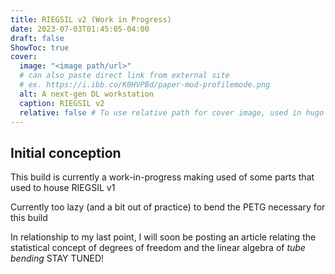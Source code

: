 ```yaml
---
title: RIEGSIL v2 (Work in Progress)
date: 2023-07-03T01:45:05-04:00
draft: false
ShowToc: true
cover:
  image: "<image path/url>"
  # can also paste direct link from external site
  # ex. https://i.ibb.co/K0HVPBd/paper-mod-profilemode.png
  alt: A next-gen DL workstation
  caption: RIEGSIL v2
  relative: false # To use relative path for cover image, used in hugo Page-bundles
---
```


## Initial conception

This build is currently a work-in-progress making used of some parts that used to house RIEGSIL v1

Currently too lazy (and a bit out of practice) to bend the PETG necessary for this build 

In relationship to my last point, I will soon be posting an article relating the statistical concept of degrees of freedom and the linear algebra of *tube bending* STAY TUNED!